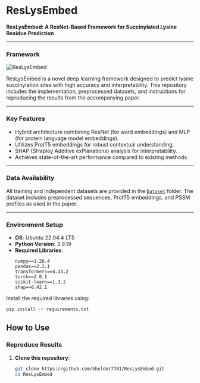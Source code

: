 # ResLysEmbed

**ResLysEmbed: A ResNet-Based Framework for Succinylated Lysine Residue Prediction**

---

### Framework
![ResLysEmbed](https://github.com/user-attachments/assets/f1a30878-0d3d-4f4c-9745-f6483fca0104)

ResLysEmbed is a novel deep learning framework designed to predict lysine succinylation sites with high accuracy and interpretability. This repository includes the implementation, preprocessed datasets, and instructions for reproducing the results from the accompanying paper.

---

### Key Features
- Hybrid architecture combining ResNet (for word embeddings) and MLP (for protein language model embeddings).
- Utilizes ProtT5 embeddings for robust contextual understanding.
- SHAP (SHapley Additive exPlanations) analysis for interpretability.
- Achieves state-of-the-art performance compared to existing methods.

---

### Data Availability
All training and independent datasets are provided in the [`Dataset`](Dataset) folder. The dataset includes preprocessed sequences, ProtT5 embeddings, and PSSM profiles as used in the paper.

---

### Environment Setup
- **OS**: Ubuntu 22.04.4 LTS
- **Python Version**: 3.9.19
- **Required Libraries**:
    ```
    numpy==1.26.4
    pandas==2.2.1
    transformers==4.33.2
    torch==2.0.1
    scikit-learn==1.3.2
    shap==0.42.1
    ```

Install the required libraries using:
```bash
pip install -r requirements.txt
```

## How to Use

### Reproduce Results

1. **Clone this repository**:
   ```bash
   git clone https://github.com/Sheldor7701/ResLysEmbed.git
   cd ResLysEmbed
    ```
